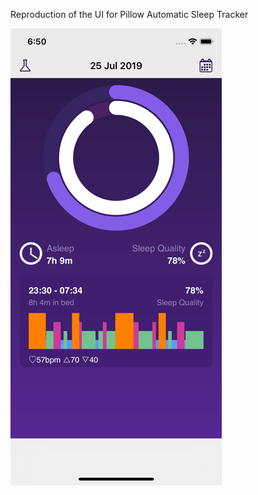 Reproduction of the UI for Pillow Automatic Sleep Tracker

![SleepSession](ScreenShot.png)<!-- .element height="50%" width="50%" -->
